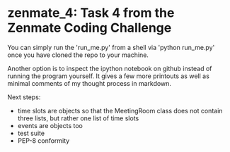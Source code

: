 # zenmate_4: Task 4 from the Zenmate Coding Challenge

You can simply run the 'run_me.py' from a shell via 'python run_me.py' once you have cloned the repo to your machine. 

Another option is to inspect the ipython notebook on github instead of running the program yourself. It gives a few more printouts as well as minimal comments of my thought process in markdown.

Next steps:
- time slots are objects so that the MeetingRoom class does not contain three lists, but rather one list of time slots
- events are objects too
- test suite
- PEP-8 conformity

